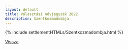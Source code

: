 ```yaml
---
layout: default
title: Választási névjegyzék 2022
description: Szentkozmadombja
---
```


{% include settlementHTMLs/Szentkozmadombja.html %}

[Vissza](../)